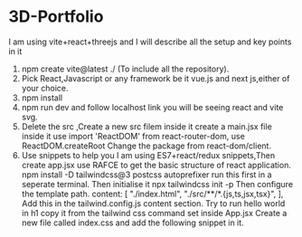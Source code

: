 # 3D-Portfolio
I am using vite+react+threejs and I will describe all the setup and key points in it
1. npm create vite@latest ./ (To include all the repository).
2. Pick React,Javascript or any framework be it vue.js and next js,either of your choice.
3. npm install
4. npm run dev and follow localhost link you will be seeing react and vite svg.
5. Delete the src ,Create a new src filem inside it create a main.jsx file inside it use import 'ReactDOM' from react-router-dom, use ReactDOM.createRoot Change the package from react-dom/client.
6. Use snippets to help you I am using ES7+react/redux snippets,Then create app.jsx use RAFCE to get the basic structure of react application. npm install -D tailwindcss@3 postcss autoprefixer run this first in a seperate terminal. Then initialise it npx tailwindcss init -p Then configure the template path.
 content: [
    "./index.html",
    "./src/**/*.{js,ts,jsx,tsx}",
  ],  Add this in the tailwind.config.js content section. Try to run hello world in h1 copy it from the tailwind css command set inside App.jsx
Create a new file called index.css and add the following snippet in it.
